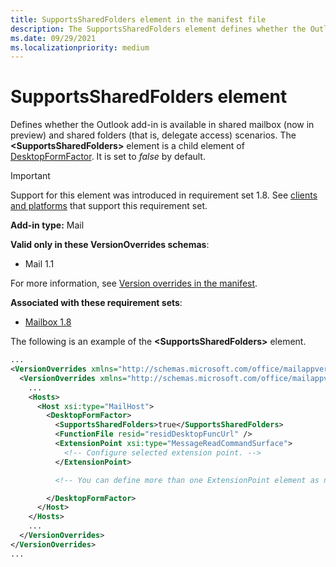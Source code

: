 ```yaml
---
title: SupportsSharedFolders element in the manifest file
description: The SupportsSharedFolders element defines whether the Outlook add-in is available in shared folders and shared mailbox scenarios.
ms.date: 09/29/2021
ms.localizationpriority: medium
---
```


# SupportsSharedFolders element

Defines whether the Outlook add-in is available in shared mailbox (now in preview) and shared folders (that is, delegate access) scenarios. The **\<SupportsSharedFolders\>** element is a child element of [DesktopFormFactor](desktopformfactor.md). It is set to *false* by default.

> [!IMPORTANT]
> Support for this element was introduced in requirement set 1.8. See [clients and platforms](/office/dev/add-ins/reference/requirement-sets/outlook-api-requirement-sets#requirement-sets-supported-by-exchange-servers-and-outlook-clients) that support this requirement set.

**Add-in type:** Mail

**Valid only in these VersionOverrides schemas**:

- Mail 1.1

For more information, see [Version overrides in the manifest](/office/dev/add-ins/develop/add-in-manifests#version-overrides-in-the-manifest).

**Associated with these requirement sets**:

- [Mailbox 1.8](../requirement-sets/outlook/requirement-set-1.8/outlook-requirement-set-1.8.md)

The following is an example of the **\<SupportsSharedFolders\>** element.

```XML
...
<VersionOverrides xmlns="http://schemas.microsoft.com/office/mailappversionoverrides" xsi:type="VersionOverridesV1_0">
  <VersionOverrides xmlns="http://schemas.microsoft.com/office/mailappversionoverrides/1.1" xsi:type="VersionOverridesV1_1">
    ...
    <Hosts>
      <Host xsi:type="MailHost">
        <DesktopFormFactor>
          <SupportsSharedFolders>true</SupportsSharedFolders>
          <FunctionFile resid="residDesktopFuncUrl" />
          <ExtensionPoint xsi:type="MessageReadCommandSurface">
            <!-- Configure selected extension point. -->
          </ExtensionPoint>

          <!-- You can define more than one ExtensionPoint element as needed. -->

        </DesktopFormFactor>
      </Host>
    </Hosts>
    ...
  </VersionOverrides>
</VersionOverrides>
...
```

